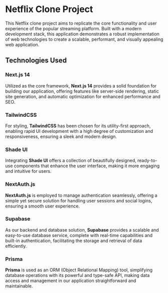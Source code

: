 # Netflix Clone Project

This Netflix clone project aims to replicate the core functionality and user experience of the popular streaming platform. Built with a modern development stack, this application demonstrates a robust implementation of web technologies to create a scalable, performant, and visually appealing web application.

## Technologies Used

### Next.js 14

Utilized as the core framework, **Next.js 14** provides a solid foundation for building our application, offering features like server-side rendering, static site generation, and automatic optimization for enhanced performance and SEO.

### TailwindCSS

For styling, **TailwindCSS** has been chosen for its utility-first approach, enabling rapid UI development with a high degree of customization and responsiveness, ensuring a sleek and modern design.

### Shade UI

Integrating **Shade UI** offers a collection of beautifully designed, ready-to-use components that enhance the user interface, making it more engaging and intuitive for users.

### NextAuth.js

**NextAuth.js** is employed to manage authentication seamlessly, offering a simple yet secure solution for handling user sessions and social logins, ensuring a smooth user experience.

### Supabase

As our backend and database solution, **Supabase** provides a scalable and easy-to-use database service, complete with real-time capabilities and built-in authentication, facilitating the storage and retrieval of data efficiently.

### Prisma

**Prisma** is used as an ORM (Object Relational Mapping) tool, simplifying database operations with its powerful and type-safe API, making data access and management in our application straightforward and maintainable.
